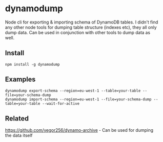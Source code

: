 # dynamodump
Node cli for exporting &amp; importing schema of DynamoDB tables. I didn't find any other node tools for dumping table structure (indexes etc), they all only dump data. Can be used in conjunction with other tools to dump data as well.

## Install
```
npm install -g dynamodump
```

## Examples
```
dynamodump export-schema --region=eu-west-1 --table=your-table --file=your-schema-dump
dynamodump import-schema --region=eu-west-1 --file=your-schema-dump --table=your-table --wait-for-active
```

## Related
https://github.com/yegor256/dynamo-archive - Can be used for dumping the data itself
